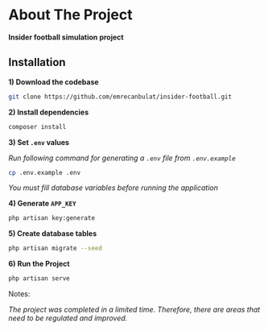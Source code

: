 # **About The Project**
**Insider football simulation project**


## Installation

**1) Download the codebase**

```bash
git clone https://github.com/emrecanbulat/insider-football.git
```

**2) Install dependencies**

```bash
composer install
```

**3) Set `.env` values**

*Run following command for generating a `.env` file from `.env.example`*

```bash
cp .env.example .env
```

*You must fill database variables before running the application*

**4) Generate `APP_KEY`**

```bash
php artisan key:generate
```

**5) Create database tables**

```bash
php artisan migrate --seed
```

**6) Run the Project**

```bash
php artisan serve
```

Notes:

*The project was completed in a limited time. Therefore, there are areas that need to be regulated and improved.*
